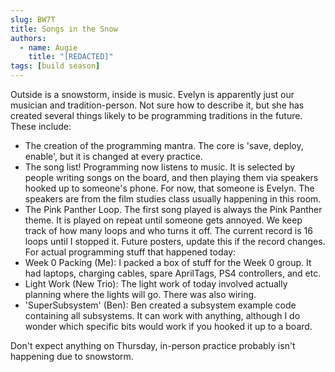 ```yaml
---
slug: BW7T
title: Songs in the Snow
authors:
  - name: Augie
    title: "[REDACTED]"
tags: [build season]
---
```


Outside is a snowstorm, inside is music. Evelyn is apparently just our musician and tradition-person. Not sure how to describe it, but she has created several things likely to be programming traditions in the future. These include:
* The creation of the programming mantra. The core is 'save, deploy, enable', but it is changed at every practice.
* The song list! Programming now listens to music. It is selected by people writing songs on the board, and then playing them via speakers hooked up to someone's phone. For now, that someone is Evelyn. The speakers are from the film studies class usually happening in this room. 
* The Pink Panther Loop. The first song played is always the Pink Panther theme. It is played on repeat until someone gets annoyed. We keep track of how many loops and who turns it off. The current record is 16 loops until I stopped it. Future posters, update this if the record changes. 
For actual programming stuff that happened today:
* Week 0 Packing (Me): I packed a box of stuff for the Week 0 group. It had laptops, charging cables, spare AprilTags, PS4 controllers, and etc. 
* Light Work (New Trio): The light work of today involved actually planning where the lights will go. There was also wiring.
* 'SuperSubsystem' (Ben): Ben created a subsystem example code containing all subsystems. It can work with anything, although I do wonder which specific bits would work if you hooked it up to a board.

Don't expect anything on Thursday, in-person practice probably isn't happening due to snowstorm.